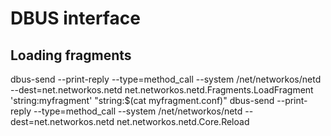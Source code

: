 
# DBUS interface

## Loading fragments

dbus-send --print-reply --type=method_call --system /net/networkos/netd --dest=net.networkos.netd net.networkos.netd.Fragments.LoadFragment 'string:myfragment' "string:$(cat myfragment.conf)"
dbus-send --print-reply --type=method_call --system /net/networkos/netd --dest=net.networkos.netd net.networkos.netd.Core.Reload
